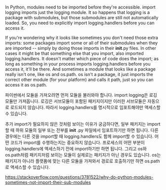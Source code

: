 In Python, modules need to be imported before they're accessible. import logging imports just the logging module. It so happens that logging is a package with submodules, but those submodules are still not automatically loaded. So, you need to explicitly import logging.handlers before you can access it.

If you're wondering why it looks like sometimes you don't need those extra imports: some packages import some or all of their submodules when they are imported -- simply by doing those imports in their __init__.py files. In other cases it might be that something else that you import, also imported logging.handlers. It doesn't matter which piece of code does the import; as long as something in your process imports logging.handlers before you access it, it'll be there. And sometimes a module that looks like a package really isn't one, like os and os.path. os isn't a package, it just imports the correct other module (for your platform) and calls it path, just so you can access it as os.path.


파이썬에서 모듈을 가져오려면 먼저 모듈을 불러와야 합니다. import logging은 로깅 모듈만 가져옵니다. 로깅은 서브모듈이 포함된 패키지이지만 이러한 서브모듈은 자동으로 로드되지 않습니다. 따라서 logging.handlers를 명시적으로 임포트해야만 액세스할 수 있습니다.

추가 import가 필요하지 않은 것처럼 보이는 이유가 궁금하다면, 일부 패키지는 import할 때 하위 모듈의 일부 또는 전부를 __init__ .py 파일에서 임포트하기만 하면 됩니다. 다른 경우에는 다른 것을 import할 때 logging.handlers도 함께 import할 수 있습니다. 어떤 코드가 import를 수행하는지는 중요하지 않습니다. 프로세스의 어떤 부분이 logging.handlers에 액세스하기 전에 import하기만 하면 됩니다. 그리고 os와 os.path처럼 패키지처럼 보이는 모듈이 실제로는 패키지가 아닌 경우도 있습니다. os는 패키지가 아니라 플랫폼에 맞는 다른 모듈을 가져와서 경로로 호출하기만 하면 os.path로 액세스할 수 있습니다.

https://stackoverflow.com/questions/3781522/why-do-python-modules-sometimes-not-import-their-sub-modules